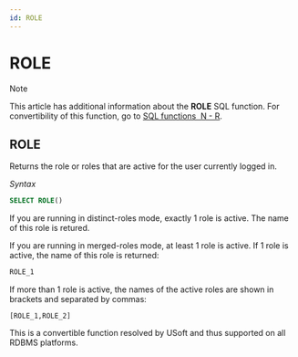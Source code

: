```yaml
---
id: ROLE
---
```


# ROLE



> [!NOTE]
> This article has additional information about the **ROLE** SQL function.
> For convertibility of this function, go to [SQL functions  N - R](/docs/Modeller%20and%20Rules%20Engine/SQL%20functions/SQL%20functions%20NR.md).

## **ROLE**

Returns the role or roles that are active for the user currently logged in.

*Syntax*

```sql
SELECT ROLE()
```

If you are running in distinct-roles mode, exactly 1 role is active. The name of this role is retured.

If you are running in merged-roles mode, at least 1 role is active. If 1 role is active, the name of this role is returned:

```sql
ROLE_1
```

If more than 1 role is active, the names of the active roles are shown in brackets and separated by commas:

```
[ROLE_1,ROLE_2]
```

This is a convertible function resolved by USoft and thus supported on all RDBMS platforms.